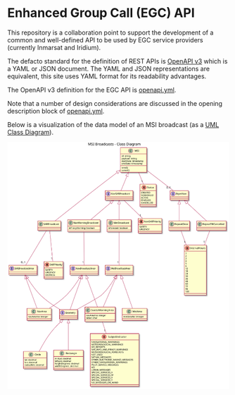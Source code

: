 # Enhanced Group Call (EGC) API

This repository is a collaboration point to support the development of a common and well-defined API to be used by EGC service providers (currently Inmarsat and Iridium). 

The defacto standard for the definition of REST APIs is [OpenAPI v3](https://swagger.io/specification/) which is a YAML or JSON document. The YAML and JSON representations are equivalent, this site uses YAML format for its readability advantages.

The OpenAPI v3 definition for the EGC API is [openapi.yml](openapi.yml). 

Note that a number of design considerations are discussed in the opening description block of [openapi.yml](openapi.yml).

Below is a visualization of the data model of an MSI broadcast (as a [UML Class Diagram](https://en.wikipedia.org/wiki/Class_diagram)).

<img style="background-color:white" src="diagrams/msi-class-diagram.svg"/>
